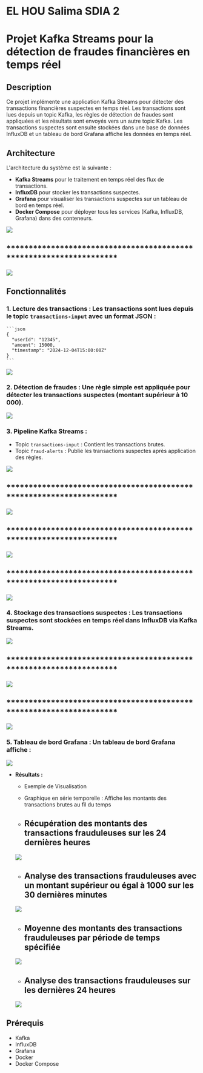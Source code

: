 # EL HOU Salima SDIA 2

# Projet Kafka Streams pour la détection de fraudes financières en temps réel

## Description

Ce projet implémente une application Kafka Streams pour détecter des transactions financières suspectes en temps réel. Les transactions sont lues depuis un topic Kafka, les règles de détection de fraudes sont appliquées et les résultats sont envoyés vers un autre topic Kafka. Les transactions suspectes sont ensuite stockées dans une base de données InfluxDB et un tableau de bord Grafana affiche les données en temps réel.

## Architecture

L'architecture du système est la suivante :

- **Kafka Streams** pour le traitement en temps réel des flux de transactions.
- **InfluxDB** pour stocker les transactions suspectes.
- **Grafana** pour visualiser les transactions suspectes sur un tableau de bord en temps réel.
- **Docker Compose** pour déployer tous les services (Kafka, InfluxDB, Grafana) dans des conteneurs.

<img src="captures/telech.png">

## *******************************************************************

<img src="captures/docker.png">

## Fonctionnalités

### 1. **Lecture des transactions :** Les transactions sont lues depuis le topic `transactions-input` avec un format JSON :
    ```json
    {
      "userId": "12345",
      "amount": 15000,
      "timestamp": "2024-12-04T15:00:00Z"
    }
    ```
<img src="captures/img1.png">

### 2. **Détection de fraudes :** Une règle simple est appliquée pour détecter les transactions suspectes (montant supérieur à 10 000).

<img src="captures/img2.png">

### 3. **Pipeline Kafka Streams :**
 - Topic `transactions-input` : Contient les transactions brutes.
 - Topic `fraud-alerts` : Publie les transactions suspectes après application des règles.

<img src="captures/topics.png">

## *******************************************************************

<img src="captures/transactionKafka.png">

## *******************************************************************

<img src="captures/Fraud.png">

## *******************************************************************

<img src="captures/FraudDocker.png">

### 4. **Stockage des transactions suspectes :** Les transactions suspectes sont stockées en temps réel dans InfluxDB via Kafka Streams.

<img src="captures/InfluxDB.png">

## *******************************************************************

<img src="captures/influxDBInterfcae.png">

## *******************************************************************

<img src="captures/TestInfluxDB.png">

### 5. **Tableau de bord Grafana :** Un tableau de bord Grafana affiche :

   <img src="captures/Grafana.png">

 - **Résultats :**
     - Exemple de Visualisation
     - Graphique en série temporelle : Affiche les montants des transactions brutes au fil du temps

     - ## **Récupération des montants des transactions frauduleuses sur les 24 dernières heures**
   <img src="captures/imgGrafana1.png">
   
     - ## **Analyse des transactions frauduleuses avec un montant supérieur ou égal à 1000 sur les 30 dernières minutes**
     <img src="captures/imgGrafan2.png">

     - ## **Moyenne des montants des transactions frauduleuses par période de temps spécifiée**
   <img src="captures/imgGrafana3.png">

     - ## **Analyse des transactions frauduleuses sur les dernières 24 heures**
   <img src="captures/imgGrafana4.png">

## Prérequis

- Kafka
- InfluxDB
- Grafana
- Docker
- Docker Compose


